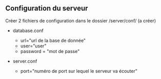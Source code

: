 ## Configuration du serveur

Créer 2 fichiers de configuration dans le dossier /server/conf/ (a créer) 

* database.conf 
    * url="url de la base de donnée"
    * user="user"
    * password = "mot de passe"
    
* server.conf
    * port="numéro de port sur lequel le serveur va écouter"